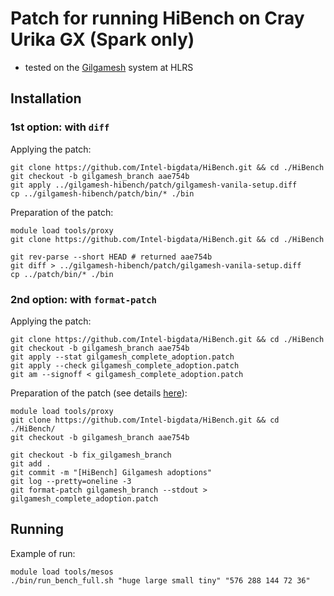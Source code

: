 # Patch for running HiBench on Cray Urika GX (Spark only)

- tested on the [Gilgamesh](https://kb.hlrs.de/platforms/index.php/Urika_GX) system at HLRS

## Installation

### 1st option: with `diff`

Applying the patch:
```{bash}
git clone https://github.com/Intel-bigdata/HiBench.git && cd ./HiBench
git checkout -b gilgamesh_branch aae754b
git apply ../gilgamesh-hibench/patch/gilgamesh-vanila-setup.diff
cp ../gilgamesh-hibench/patch/bin/* ./bin
```
Preparation of the patch:
```{bash}
module load tools/proxy
git clone https://github.com/Intel-bigdata/HiBench.git && cd ./HiBench

git rev-parse --short HEAD # returned aae754b
git diff > ../gilgamesh-hibench/patch/gilgamesh-vanila-setup.diff
cp ../patch/bin/* ./bin
```

### 2nd option: with `format-patch`

Applying the patch:
```{bash}
git clone https://github.com/Intel-bigdata/HiBench.git && cd ./HiBench
git checkout -b gilgamesh_branch aae754b
git apply --stat gilgamesh_complete_adoption.patch
git apply --check gilgamesh_complete_adoption.patch
git am --signoff < gilgamesh_complete_adoption.patch
```

Preparation of the patch (see details [here](https://www.devroom.io/2009/10/26/how-to-create-and-apply-a-patch-with-git/)):
```{bash}
module load tools/proxy
git clone https://github.com/Intel-bigdata/HiBench.git && cd ./HiBench/
git checkout -b gilgamesh_branch aae754b

git checkout -b fix_gilgamesh_branch
git add .
git commit -m "[HiBench] Gilgamesh adoptions"
git log --pretty=oneline -3
git format-patch gilgamesh_branch --stdout > gilgamesh_complete_adoption.patch
```

## Running

Example of run:
```{bash}
module load tools/mesos
./bin/run_bench_full.sh "huge large small tiny" "576 288 144 72 36"
```
